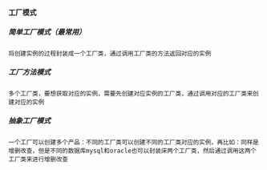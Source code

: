 #### 工厂模式

##### 简单工厂模式（最常用）

    将创建实例的过程封装成一个工厂类，通过调用工厂类的方法返回对应的实例

##### 工厂方法模式

    多个工厂类，要想获取对应的实例，需要先创建对应实例的工厂类，通过调用对应的工厂类来创建对应的实例

##### 抽象工厂模式

    一个工厂可以创建多个产品：不同的工厂类可以创建不同的工厂类对应的实例，再比如：同样是增删改查，但是不同的数据库mysql和oracle也可以封装床两个工厂类，然后通过调用这两个工厂类来进行增删改查
